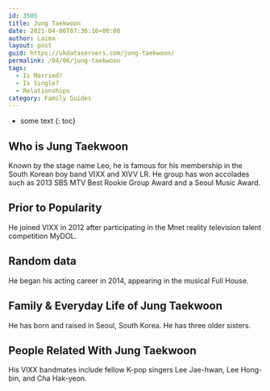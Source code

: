 ```yaml
---
id: 3505
title: Jung Taekwoon
date: 2021-04-06T07:36:16+00:00
author: Laima
layout: post
guid: https://ukdataservers.com/jung-taekwoon/
permalink: /04/06/jung-taekwoon
tags:
  - Is Married?
  - Is Single?
  - Relationships
category: Family Guides
---
```


* some text
{: toc}


## Who is Jung Taekwoon
                  
                  
                  
Known by the stage name Leo, he is famous for his membership in the South Korean boy band VIXX and XIVV LR. He group has won accolades such as 2013 SBS MTV Best Rookie Group Award and a Seoul Music Award.
                  
              
            
              
            
                
                
                
## Prior to Popularity
                  
                  
                  
He joined VIXX in 2012 after participating in the Mnet reality television talent competition MyDOL. 
                  
              
            
              
            
                
                
                
## Random data
                  
                  
                  
He began his acting career in 2014, appearing in the musical Full House.
                  
              
            
              
            
                
                
                
## Family & Everyday Life of Jung Taekwoon
                  
                  
                  
He has born and raised in Seoul, South Korea. He has three older sisters. 
                  
              
            
              
            
                
                
                
## People Related With Jung Taekwoon
                  
                  
                  
His VIXX bandmates include fellow K-pop singers Lee Jae-hwan, Lee Hong-bin, and Cha Hak-yeon.
                  
              
            
              
            
                
              
            
              
              
            
            
              
            
          
          
          